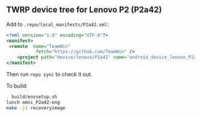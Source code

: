 ## TWRP device tree for Lenovo P2 (P2a42)

Add to `.repo/local_manifests/P2a42.xml`:

```xml
<?xml version="1.0" encoding="UTF-8"?>
<manifest>
 <remote  name="TeamWin"
           fetch="https://github.com/TeamWin" />
	<project path="device/lenovo/P2a42" name="android_device_lenovo_P2a42" remote="TeamWin" revision="android-6.0" />
</manifest>
```

Then run `repo sync` to check it out.

To build:

```sh
. build/envsetup.sh
lunch omni_P2a42-eng
make -j1 recoveryimage
```

